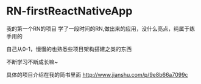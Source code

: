 # RN-firstReactNativeApp
我的第一个RN的项目
学了一段时间的RN,做出来的应用，没什么亮点，纯属于练手用的

自己从0-1，慢慢的也熟悉些项目架构搭建之类的东西

不断学习不断成长嘛~

具体的项目介绍在我的简书里面
http://www.jianshu.com/p/9e8b66a7099c
